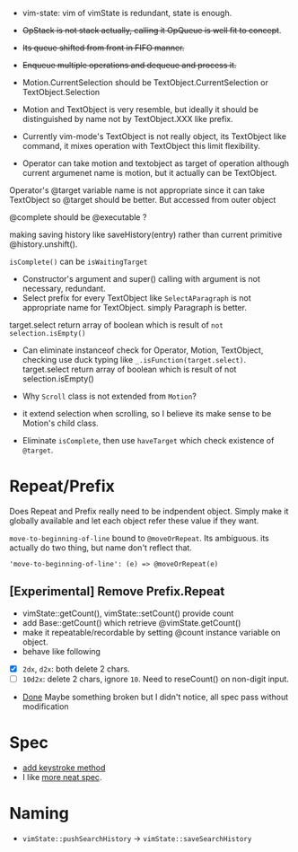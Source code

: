 - vim-state: vim of vimState is redundant, state is enough.
- ~~OpStack is not stack actually, calling it OpQueue is well fit to concept~~.
 - ~~Its queue shifted from front in FIFO manner.~~
 - ~~Enqueue multiple operations and dequeue and process it.~~
- Motion.CurrentSelection should be TextObject.CurrentSelection or TextObject.Selection

- Motion and TextObject is very resemble, but ideally it should be distinguished by name not by TextObject.XXX like prefix.

- Currently vim-mode's TextObject is not really object, its TextObject like command, it mixes operation with TextObject this limit flexibility.

- Operator can take motion and textobject as target of operation although current argumenet name is motion, but it actually can be TextObject.

Operator's @target variable name is not appropriate since it can take TextObject so @target should be better.
But accessed from outer object

@complete should be @executable ?

making saving history like saveHistory(entry) rather than current primitive @history.unshift().

`isComplete()` can be `isWaitingTarget`

- Constructor's argument and super() calling with argument is not necessary, redundant.
- Select prefix for every TextObject like `SelectAParagraph` is not appropriate name for TextObject. simply Paragraph is better.

target.select return array of boolean which is result of `not selection.isEmpty()`

- Can eliminate instanceof check for Operator, Motion, TextObject, checking use duck typing like `_.isFunction(target.select)`.
target.select return array of boolean which is result of not selection.isEmpty()

- Why `Scroll` class is not extended from `Motion`?
 - it extend selection when scrolling, so I believe its make sense to be Motion's child class.

- Eliminate `isComplete`, then use `haveTarget` which check existence of `@target`.

# Repeat/Prefix

Does Repeat and Prefix really need to be indpendent object.
Simply make it globally available and let each object refer these value if they want.

`move-to-beginning-of-line` bound to `@moveOrRepeat`.
Its ambiguous. its actually do two thing, but name don't reflect that.

```
'move-to-beginning-of-line': (e) => @moveOrRepeat(e)
```

## [Experimental] Remove Prefix.Repeat
- vimState::getCount(), vimState::setCount() provide count
- add Base::getCount() which retrieve @vimState.getCount()
- make it repeatable/recordable by setting @count instance variable on object.
- behave like following
 - [x] `2dx`, `d2x`: both delete 2 chars.
 - [ ] `10d2x`: delete 2 chars, ignore `10`. Need to reseCount() on non-digit input.

* [Done](https://github.com/t9md/vim-mode/commit/9b7d18e6a799304241ce7f168c496b9e6a64bf98)
Maybe something broken but I didn't notice, all spec pass without modification

# Spec

- [add keystroke method](https://github.com/t9md/vim-mode/commit/a111105dd8a018425a5a0aff3afbf04c46ca93b2)
- I like [more neat spec](https://github.com/t9md/vim-mode/commit/987077e033b81f913b2503119bb05f3e202f9696).

# Naming

- `vimState::pushSearchHistory` -> `vimState::saveSearchHistory`
